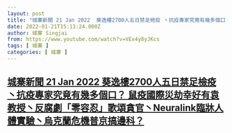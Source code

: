 ```yaml
---
layout: post
title: "城寨新聞 21 Jan 2022  葵逸樓2700人五日禁足檢疫 丶抗疫專家究竟有幾多個口？ 鼠疫國際災劫幸好有袁教授丶反腐劇「零容忍」歌頌貪官丶Neuralink臨牀人體實驗丶烏克蘭危機普京搞邊科？"
date: 2022-01-21T15:13:24.000Z
author: 城寨 Singjai
from: https://www.youtube.com/watch?v=VEx4y8yJKcs
tags: [ 城寨 ]
categories: [ 城寨 ]
---
```

<!--1642778004000-->
[城寨新聞 21 Jan 2022  葵逸樓2700人五日禁足檢疫 丶抗疫專家究竟有幾多個口？ 鼠疫國際災劫幸好有袁教授丶反腐劇「零容忍」歌頌貪官丶Neuralink臨牀人體實驗丶烏克蘭危機普京搞邊科？](https://www.youtube.com/watch?v=VEx4y8yJKcs)
------

<div>

</div>
